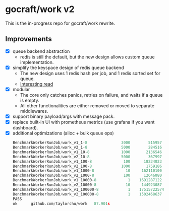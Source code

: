 # gocraft/work v2

This is the in-progress repo for gocraft/work rewrite.

## Improvements

- [x] queue backend abstraction
    - redis is still the default, but the new design allows custom queue implementation.
- [x] simplify the keyspace design of redis queue backend
    - The new design uses 1 redis hash per job, and 1 redis sorted set for queue.
    - [Interesting read](https://kirshatrov.com/2018/07/20/redis-job-queue/)
- [x] modular
    - The core only catches panics, retries on failure, and waits if a queue is empty.
    - All other functionalities are either removed or moved to separate middlewares.
- [x] support binary payload/args with message pack.
- [x] replace built-in UI with prometheus metrics (use grafana if you want dashboard).
- [x] additional optimizations (alloc + bulk queue ops)
    ```go
    BenchmarkWorkerRunJob/work_v1_1-8         	    3000	    515957 ns/op
    BenchmarkWorkerRunJob/work_v2_1-8         	    5000	    284516 ns/op
    BenchmarkWorkerRunJob/work_v1_10-8        	    1000	   2136546 ns/op
    BenchmarkWorkerRunJob/work_v2_10-8        	    5000	    367997 ns/op
    BenchmarkWorkerRunJob/work_v1_100-8       	     100	  18234023 ns/op
    BenchmarkWorkerRunJob/work_v2_100-8       	    1000	   1759186 ns/op
    BenchmarkWorkerRunJob/work_v1_1000-8      	      10	 162110100 ns/op
    BenchmarkWorkerRunJob/work_v2_1000-8      	     100	  12646080 ns/op
    BenchmarkWorkerRunJob/work_v1_10000-8     	       1	1691287122 ns/op
    BenchmarkWorkerRunJob/work_v2_10000-8     	      10	 144923087 ns/op
    BenchmarkWorkerRunJob/work_v1_100000-8    	       1	17515722574 ns/op
    BenchmarkWorkerRunJob/work_v2_100000-8    	       1	1502468637 ns/op
    PASS
    ok  	github.com/taylorchu/work	87.901s
    ```
